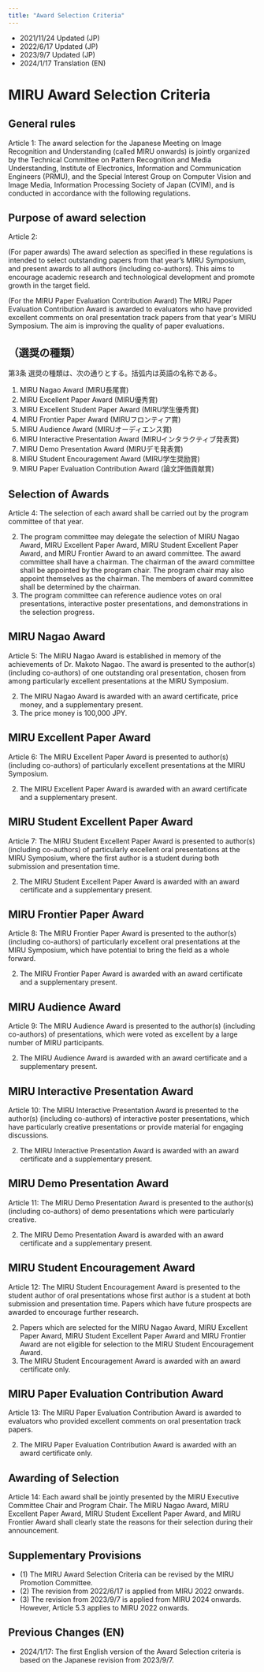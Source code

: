 ```yaml
---
title: "Award Selection Criteria"
---
```


- 2021/11/24 Updated (JP)
- 2022/6/17 Updated (JP)
- 2023/9/7 Updated (JP)
- 2024/1/17 Translation (EN)


# MIRU Award Selection Criteria


## General rules

Article 1: The award selection for the Japanese Meeting on Image Recognition and Understanding (called MIRU onwards) is jointly organized by the Technical Committee on Pattern Recognition and Media Understanding, Institute of Electronics, Information and Communication Engineers (PRMU), and the Special Interest Group on Computer Vision and Image Media, Information Processing Society of Japan (CVIM), and is conducted in accordance with the following regulations.


## Purpose of award selection
Article 2: 

(For paper awards) 
The award selection as specified in these regulations is intended to select outstanding papers from that year’s MIRU Symposium, and present awards to all authors (including co-authors). This aims to encourage academic research and technological development and promote growth in the target field.

(For the MIRU Paper Evaluation Contribution Award) 
The MIRU Paper Evaluation Contribution Award is awarded to evaluators who have provided excellent comments on oral presentation track papers from that year's MIRU Symposium. The aim is improving the quality of paper evaluations.


## （選奨の種類）
第3条 選奨の種類は、次の通りとする。括弧内は英語の名称である。

1. MIRU Nagao Award (MIRU長尾賞)
2. MIRU Excellent Paper Award (MIRU優秀賞)
3. MIRU Excellent Student Paper Award (MIRU学生優秀賞)
4. MIRU Frontier Paper Award (MIRUフロンティア賞)
5. MIRU Audience Award (MIRUオーディエンス賞)
6. MIRU Interactive Presentation Award (MIRUインタラクティブ発表賞)
7. MIRU Demo Presentation Award (MIRUデモ発表賞)
8. MIRU Student Encouragement Award (MIRU学生奨励賞)
9. MIRU Paper Evaluation Contribution Award (論文評価貢献賞)


## Selection of Awards

Article 4: The selection of each award shall be carried out by the program committee of that year.

2.	The program committee may delegate the selection of MIRU Nagao Award, MIRU Excellent Paper Award, MIRU Student Excellent Paper Award, and MIRU Frontier Award to an award committee. The award committee shall have a chairman. The chairman of the award committee shall be appointed by the program chair. The program chair may also appoint themselves as the chairman. The members of award committee shall be determined by the chairman. 
3.	The program committee can reference audience votes on oral presentations, interactive poster presentations, and demonstrations in the selection progress.


## MIRU Nagao Award

Article 5: The MIRU Nagao Award is established in memory of the achievements of Dr. Makoto Nagao. The award is presented to the author(s) (including co-authors) of one outstanding oral presentation, chosen from among particularly excellent presentations at the MIRU Symposium.

2.	The MIRU Nagao Award is awarded with an award certificate, price money, and a supplementary present.
3.	The price money is 100,000 JPY.


## MIRU Excellent Paper Award

Article 6: The MIRU Excellent Paper Award is presented to author(s) (including co-authors) of particularly excellent presentations at the MIRU Symposium.

2.	The MIRU Excellent Paper Award is awarded with an award certificate and a supplementary present.

## MIRU Student Excellent Paper Award

Article 7: The MIRU Student Excellent Paper Award is presented to author(s) (including co-authors) of particularly excellent oral presentations at the MIRU Symposium, where the first author is a student during both submission and presentation time.

2.	The MIRU Student Excellent Paper Award is awarded with an award certificate and a supplementary present.


## MIRU Frontier Paper Award

Article 8: The MIRU Frontier Paper Award is presented to the author(s) (including co-authors) of particularly excellent oral presentations at the MIRU Symposium, which have potential to bring the field as a whole forward.

2.	The MIRU Frontier Paper Award is awarded with an award certificate and a supplementary present.



## MIRU Audience Award

Article 9: The MIRU Audience Award is presented to the author(s) (including co-authors) of presentations, which were voted as excellent by a large number of MIRU participants.

2.	The MIRU Audience Award is awarded with an award certificate and a supplementary present.



## MIRU Interactive Presentation Award

Article 10: The MIRU Interactive Presentation Award is presented to the author(s) (including co-authors) of interactive poster presentations, which have particularly creative presentations or provide material for engaging discussions.

2.	The MIRU Interactive Presentation Award is awarded with an award certificate and a supplementary present. 


## MIRU Demo Presentation Award

Article 11: The MIRU Demo Presentation Award is presented to the author(s) (including co-authors) of demo presentations which were particularly creative.

2.	The MIRU Demo Presentation Award is awarded with an award certificate and a supplementary present.



## MIRU Student Encouragement Award

Article 12: The MIRU Student Encouragement Award is presented to the student author of oral presentations whose first author is a student at both submission and presentation time. Papers which have future prospects are awarded to encourage further research.

2.	Papers which are selected for the MIRU Nagao Award, MIRU Excellent Paper Award, MIRU Student Excellent Paper Award and MIRU Frontier Award are not eligible for selection to the MIRU Student Encouragement Award.
3.	The MIRU Student Encouragement Award is awarded with an award certificate only.



## MIRU Paper Evaluation Contribution Award

Article 13: The MIRU Paper Evaluation Contribution Award is awarded to evaluators who provided excellent comments on oral presentation track papers.

2.	The MIRU Paper Evaluation Contribution Award is awarded with an award certificate only.



## Awarding of Selection

Article 14: Each award shall be jointly presented by the MIRU Executive Committee Chair and Program Chair. The MIRU Nagao Award, MIRU Excellent Paper Award, MIRU Student Excellent Paper Award, and MIRU Frontier Award shall clearly state the reasons for their selection during their announcement.

## Supplementary Provisions

- (1) The MIRU Award Selection Criteria can be revised by the MIRU Promotion Committee.
- (2) The revision from 2022/6/17 is applied from MIRU 2022 onwards.
- (3) The revision from 2023/9/7 is applied from MIRU 2024 onwards. However, Article 5.3 applies to MIRU 2022 onwards.


## Previous Changes (EN)

- 2024/1/17: The first English version of the Award Selection criteria is based on the Japanese revision from 2023/9/7.



